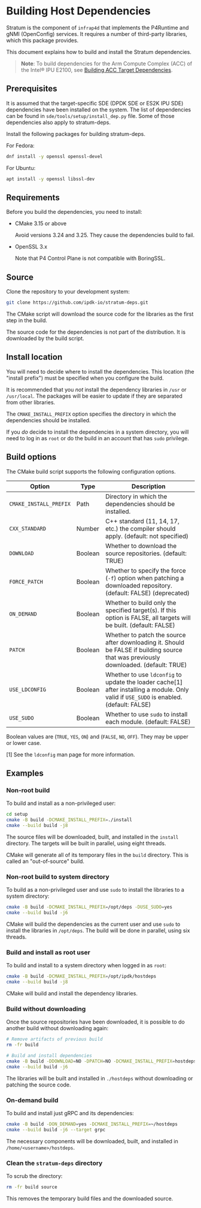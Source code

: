 # Building Host Dependencies

Stratum is the component of `infrap4d` that implements the P4Runtime and gNMI
(OpenConfig) services. It requires  a number of third-party libraries, which
this package provides.

This document explains how to build and install the Stratum dependencies.

> **Note**: To build dependencies for the Arm Compute Complex (ACC) of the
Intel&reg; IPU E2100, see
[Building ACC Target Dependencies](building-acc-target-deps.md).

## Prerequisites

It is assumed that the target-specific SDE (DPDK SDE or ES2K IPU SDE)
dependencies have been installed on the system. The list of dependencies
can be found in `sde/tools/setup/install_dep.py` file. Some of those
dependencies also apply to stratum-deps.

Install the following packages for building stratum-deps.

For Fedora:

```bash
dnf install -y openssl openssl-devel
```

For Ubuntu:

```bash
apt install -y openssl libssl-dev
```

## Requirements

Before you build the dependencies, you need to install:

- CMake 3.15 or above

  Avoid versions 3.24 and 3.25. They cause the dependencies build to fail.

- OpenSSL 3.x

  Note that P4 Control Plane is not compatible with BoringSSL.

## Source

Clone the repository to your development system:

```bash
git clone https://github.com/ipdk-io/stratum-deps.git
```

The CMake script will download the source code for the libraries as the
first step in the build.

The source code for the dependencies is not part of the distribution.
It is downloaded by the build script.

## Install location

You will need to decide where to install the dependencies. This location
(the "install prefix") must be specified when you configure the build.

It is recommended that you _not_ install the dependency libraries in `/usr`
or `/usr/local`. The packages will be easier to update if they are separated
from other libraries.

The `CMAKE_INSTALL_PREFIX` option specifies the directory in which the
dependencies should be installed.

If you _do_ decide to install the dependencies in a system directory, you
will need to log in as `root` or do the build in an account that has `sudo`
privilege.

## Build options

The CMake build script supports the following configuration options.

| Option | Type | Description |
| ------ | ---- | ----------- |
| `CMAKE_INSTALL_PREFIX` | Path | Directory in which the dependencies should be installed. |
| `CXX_STANDARD` | Number | C++ standard (11, 14, 17, etc.) the compiler should apply. (default: not specified) |
| `DOWNLOAD` | Boolean | Whether to download the source repositories. (default: TRUE) |
| `FORCE_PATCH` | Boolean | Whether to specify the force (`-f`) option when patching a downloaded repository. (default: FALSE) (deprecated) |
| `ON_DEMAND` | Boolean | Whether to build only the specified target(s). If this option is FALSE, all targets will be built. (default: FALSE) |
| `PATCH` | Boolean | Whether to patch the source after downloading it. Should be FALSE if building source that was previously downloaded. (default: TRUE) |
| `USE_LDCONFIG` | Boolean | Whether to use `ldconfig` to update the loader cache[1] after installing a module. Only valid if `USE_SUDO` is enabled. (default: FALSE) |
| `USE_SUDO` | Boolean | Whether to use `sudo` to install each module. (default: FALSE) |

Boolean values are (`TRUE`, `YES`, `ON`) and (`FALSE`, `NO`, `OFF`).
They may be upper or lower case.

[1] See the `ldconfig` man page for more information.

## Examples

### Non-root build

To build and install as a non-privileged user:

```bash
cd setup
cmake -B build -DCMAKE_INSTALL_PREFIX=./install
cmake --build build -j8
```

The source files will be downloaded, built, and installed in the `install`
directory. The targets will be built in parallel, using eight threads.

CMake will generate all of its temporary files in the `build` directory.
This is called an "out-of-source" build.

### Non-root build to system directory

To build as a non-privileged user and use `sudo` to install the libraries to
a system directory:

```bash
cmake -B build -DCMAKE_INSTALL_PREFIX=/opt/deps -DUSE_SUDO=yes
cmake --build build -j6
```

CMake will build the dependencies as the current user and use `sudo` to
install the libraries in `/opt/deps`. The build will be done in parallel,
using six threads.

### Build and install as root user

To build and install to a system directory when logged in as `root`:

```bash
cmake -B build -DCMAKE_INSTALL_PREFIX=/opt/ipdk/hostdeps
cmake --build build -j8
```

CMake will build and install the dependency libraries.

### Build without downloading

Once the source repositories have been downloaded, it is possible to do
another build without downloading again:

```bash
# Remove artifacts of previous build
rm -fr build

# Build and install dependencies
cmake -B build -DDOWNLOAD=NO -DPATCH=NO -DCMAKE_INSTALL_PREFIX=hostdeps
cmake --build build -j6
```

The libraries will be built and installed in `./hostdeps` without downloading
or patching the source code.

<!--
### Build using Ninja

To build the Stratum dependencies using Ninja instead of GNU Make:

```bash
cmake -B build -G Ninja -DCMAKE_INSTALL_PREFIX=deps
cmake --build build -j6
```
-->

### On-demand build

To build and install just gRPC and its dependencies:

```bash
cmake -B build -DON_DEMAND=yes -DCMAKE_INSTALL_PREFIX=~/hostdeps
cmake --build build -j6 --target grpc
```

The necessary components will be downloaded, built, and installed in
`/home/<username>/hostdeps`.

### Clean the `stratum-deps` directory

To scrub the directory:

```bash
rm -fr build source
```

This removes the temporary build files and the downloaded source.
